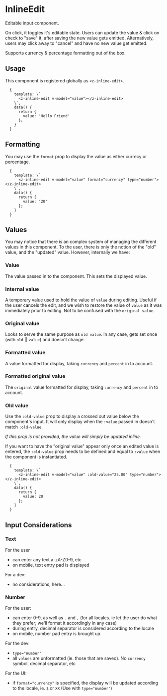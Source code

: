 # InlineEdit

Editable input component.

On click, it toggles it's editable state. Users can update the value & click on check to "save" it, after saving the new value gets emitted.
Alternatively, users may click away to "cancel" and have no new value get emitted.

Supports currency & percentage formatting out of the box.

## Usage

This component is registered globally as `<z-inline-edit>`.

```
  {
    template: \`
      <z-inline-edit v-model="value"></z-inline-edit>
    \`,
    data() {
      return {
        value: 'Hello Friend'
      };
    }
  }
```

## Formatting

You may use the `format` prop to display the value as either currecy or percentage.

```
  {
    template: \`
      <z-inline-edit v-model="value" format="currency" type="number"></z-inline-edit>
    \`,
    data() {
      return {
        value: '20'
      };
    }
  }
```

## Values
You may notice that there is an complex system of managing the different values in this component. To the user, there is only the notion of the "old" value, and the "updated" value.  However, internally we have:

### Value
The value passed in to the component. This sets the displayed value.

### Internal value
A temporary value used to hold the value of `value` during editing. Useful if the user cancels the edit, and we wish to restore the value of `value` as it was immediately prior to editing. Not to be confused with the `original value`.

### Original value
Looks to serve the same purpose as `old value`. In any case, gets set once (with `old` || `value`) and doesn't change.

### Formatted value
A value formatted for display, taking `currency` and `percent` in to account.

### Formatted original value
The `original` value formatted for display, taking `currency` and `percent` in to account.

### Old value
Use the `:old-value` prop to display a crossed out value below the component's input. It will only display when the `:value` passed in doesn't match `:old-value`.

_If this prop is not provided, the value will simply be updated inline._

If you want to have the "original value" appear only once an edited value is entered, the `:old-value` prop needs to be defined and equal to `:value` when the component is instantiated.


```
  {
    template: \`
      <z-inline-edit v-model="value" :old-value="25.00" type="number"></z-inline-edit>
    \`,
    data() {
      return {
        value: 20
      };
    }
  }
```


## Input Considerations

### Text

For the user
* can enter any text a-zA-Z0-9, etc
* on mobile, text entry pad is displayed

For a dev:
* no considerations, here...



### Number

For the user:
* can enter 0-9, as well as `.` and `,` (for all locales. ie let the user do what they prefer; we'll format it accordingly in any case)
* during entry, decimal separator is considered according to the locale
* on mobile, number pad entry is brought up


For the dev:
* `type="number"`
* all `values` are unformatted (ie. those that are saved). No `currency` symbol, decimal separator, etc


For the UI:
* if `format="currency"` is specified, the display will be updated according to the locale, ie. `$` or `XX` (Use with `type="number"`)

